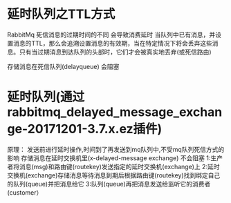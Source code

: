 # 延时队列之TTL方式
RabbitMq 死信消息的过期时间的不同 会导致消费延时
当队列中已有消息，并设置消息的TTL，那么会追溯设置消息的有效期，当在特定情况下将会丢弃这些消息。只有当过期消息到达队列的头部时，它们才会被真实地丢弃(或死信路由)

存储消息在死信队列(delayqueue)   会阻塞
# 延时队列(通过rabbitmq_delayed_message_exchange-20171201-3.7.x.ez插件)

原理：  发送前进行延时操作,时间到了再发送到mq队列中,不受mq队列死信方式的影响
存储消息在延时交换机里(x-delayed-message exchange) 不会阻塞
1:生产者将消息(msg)和路由键(routekey)发送指定的延时交换机(exchange)上
2:延时交换机(exchange)存储消息等待消息到期后根据路由键(routekey)找到绑定自己的队列(queue)并把消息给它
3:队列(queue)再把消息发送给监听它的消费者(customer）
